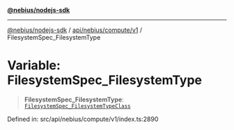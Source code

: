 [**@nebius/nodejs-sdk**](../../../../../README.md)

***

[@nebius/nodejs-sdk](../../../../../README.md) / [api/nebius/compute/v1](../README.md) / FilesystemSpec\_FilesystemType

# Variable: FilesystemSpec\_FilesystemType

> **FilesystemSpec\_FilesystemType**: [`FilesystemSpec_FilesystemTypeClass`](../type-aliases/FilesystemSpec_FilesystemTypeClass.md)

Defined in: src/api/nebius/compute/v1/index.ts:2890
